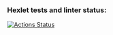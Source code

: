 ### Hexlet tests and linter status:
[![Actions Status](https://github.com/Kelevra-pro/backend-project-lvl2/workflows/hexlet-check/badge.svg)](https://github.com/Kelevra-pro/backend-project-lvl2/actions)
